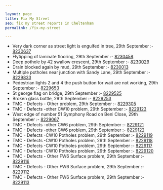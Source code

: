 ```yaml
---

layout: page
title: Fix My Street
seo: fix my street reports in Cheltenham
permalink: /fix-my-street

---
```


<!-- fix_marker starts -->

- Very dark corner as street light is engulfed in tree, 29th September :- [8230637](https://www.fixmystreet.com/report/8230637)
- Flytipping of laminate flooring, 29th September :- [8230458](https://www.fixmystreet.com/report/8230458)
- Deep pothole by 42 swallow crescent, 29th September :- [8230029](https://www.fixmystreet.com/report/8230029)
- Drain blocked again by mud, 29th September :- [8230013](https://www.fixmystreet.com/report/8230013)
- Multiple potholes near junction with Sandy Lane, 29th September :- [8229833](https://www.fixmystreet.com/report/8229833)
- Pedestrian lights 2 and 4 the push button for wait are not working, 29th September :- [8229653](https://www.fixmystreet.com/report/8229653)
- St george flag on bridge, 29th September :- [8229525](https://www.fixmystreet.com/report/8229525)
- Broken glass bottle, 29th September :- [8229253](https://www.fixmystreet.com/report/8229253)
- TMC - Defects - Other problem, 29th September :- [8229305](https://www.fixmystreet.com/report/8229305)
- TMC - Defects -other CW10 problem, 29th September :- [8229123](https://www.fixmystreet.com/report/8229123)
- West edge of number 51 Symphony Road on Beni Close, 29th September :- [8229067](https://www.fixmystreet.com/report/8229067)
- TMC - Defects -other CW6 problem, 29th September :- [8229121](https://www.fixmystreet.com/report/8229121)
- TMC - Defects -other CW6 problem, 29th September :- [8229122](https://www.fixmystreet.com/report/8229122)
- TMC - Defects -CW10 Potholes problem, 29th September :- [8229119](https://www.fixmystreet.com/report/8229119)
- TMC - Defects -CW10 Potholes problem, 29th September :- [8229118](https://www.fixmystreet.com/report/8229118)
- TMC - Defects -CW10 Potholes problem, 29th September :- [8229117](https://www.fixmystreet.com/report/8229117)
- TMC - Defects -CW10 Potholes problem, 29th September :- [8229120](https://www.fixmystreet.com/report/8229120)
- TMC - Defects - Other FW6  Surface problem, 29th September :- [8229116](https://www.fixmystreet.com/report/8229116)
- TMC - Defects - Other FW6  Surface problem, 29th September :- [8229112](https://www.fixmystreet.com/report/8229112)
- TMC - Defects - Other FW6  Surface problem, 29th September :- [8229113](https://www.fixmystreet.com/report/8229113)

<!-- fix_marker ends -->